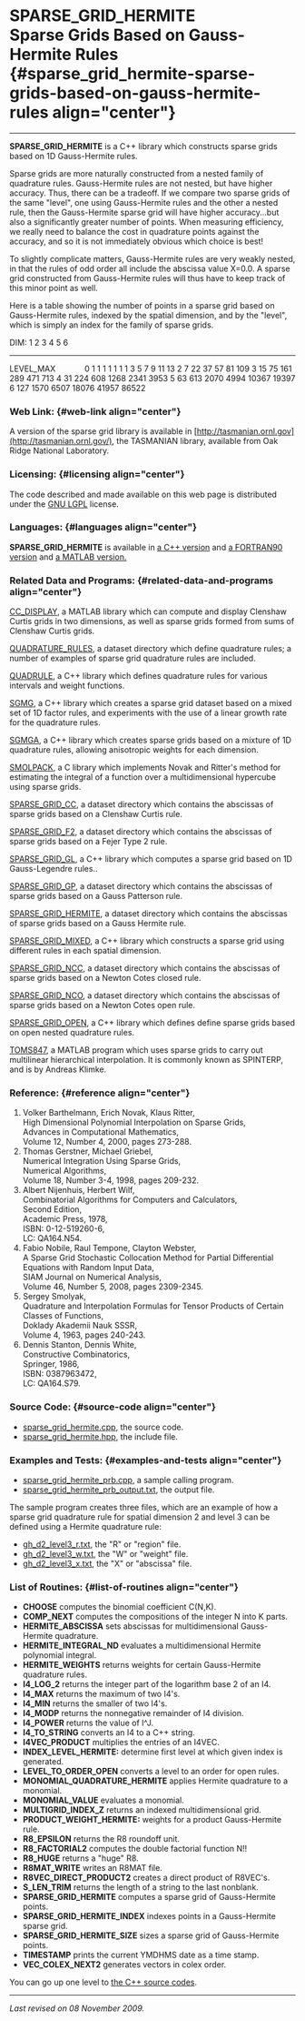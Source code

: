 SPARSE\_GRID\_HERMITE\
Sparse Grids Based on Gauss-Hermite Rules {#sparse_grid_hermite-sparse-grids-based-on-gauss-hermite-rules align="center"}
=========================================

------------------------------------------------------------------------

**SPARSE\_GRID\_HERMITE** is a C++ library which constructs sparse grids
based on 1D Gauss-Hermite rules.

Sparse grids are more naturally constructed from a nested family of
quadrature rules. Gauss-Hermite rules are not nested, but have higher
accuracy. Thus, there can be a tradeoff. If we compare two sparse grids
of the same "level", one using Gauss-Hermite rules and the other a
nested rule, then the Gauss-Hermite sparse grid will have higher
accuracy...but also a significantly greater number of points. When
measuring efficiency, we really need to balance the cost in quadrature
points against the accuracy, and so it is not immediately obvious which
choice is best!

To slightly complicate matters, Gauss-Hermite rules are very weakly
nested, in that the rules of odd order all include the abscissa value
X=0.0. A sparse grid constructed from Gauss-Hermite rules will thus have
to keep track of this minor point as well.

Here is a table showing the number of points in a sparse grid based on
Gauss-Hermite rules, indexed by the spatial dimension, and by the
"level", which is simply an index for the family of sparse grids.

  DIM:         1     2      3      4       5       6
  ------------ ----- ------ ------ ------- ------- -------
  LEVEL\_MAX                                        
  0            1     1      1      1       1       1
  1            3     5      7      9       11      13
  2            7     22     37     57      81      109
  3            15    75     161    289     471     713
  4            31    224    608    1268    2341    3953
  5            63    613    2070   4994    10367   19397
  6            127   1570   6507   18076   41957   86522

### Web Link: {#web-link align="center"}

A version of the sparse grid library is available in
[http://tasmanian.ornl.gov](http://tasmanian.ornl.gov/), the TASMANIAN
library, available from Oak Ridge National Laboratory.

### Licensing: {#licensing align="center"}

The code described and made available on this web page is distributed
under the [GNU LGPL](gnu_lgpl.txt) license.

### Languages: {#languages align="center"}

**SPARSE\_GRID\_HERMITE** is available in [a C++
version](../../master/sparse_grid_hermite/sparse_grid_hermite.md) and
[a FORTRAN90
version](../../f_src/sparse_grid_hermite/sparse_grid_hermite.md) and
[a MATLAB
version.](../../m_src/sparse_grid_hermite/sparse_grid_hermite.md)

### Related Data and Programs: {#related-data-and-programs align="center"}

[CC\_DISPLAY](../../m_src/cc_display/cc_display.md), a MATLAB library
which can compute and display Clenshaw Curtis grids in two dimensions,
as well as sparse grids formed from sums of Clenshaw Curtis grids.

[QUADRATURE\_RULES](../../datasets/quadrature_rules/quadrature_rules.md),
a dataset directory which define quadrature rules; a number of examples
of sparse grid quadrature rules are included.

[QUADRULE](../../master/quadrule/quadrule.md), a C++ library which
defines quadrature rules for various intervals and weight functions.

[SGMG](../../master/sgmg/sgmg.md), a C++ library which creates a
sparse grid dataset based on a mixed set of 1D factor rules, and
experiments with the use of a linear growth rate for the quadrature
rules.

[SGMGA](../../master/sgmga/sgmga.md), a C++ library which creates
sparse grids based on a mixture of 1D quadrature rules, allowing
anisotropic weights for each dimension.

[SMOLPACK](../../c_src/smolpack/smolpack.md), a C library which
implements Novak and Ritter's method for estimating the integral of a
function over a multidimensional hypercube using sparse grids.

[SPARSE\_GRID\_CC](../../datasets/sparse_grid_cc/sparse_grid_cc.md), a
dataset directory which contains the abscissas of sparse grids based on
a Clenshaw Curtis rule.

[SPARSE\_GRID\_F2](../../datasets/sparse_grid_f2/sparse_grid_f2.md), a
dataset directory which contains the abscissas of sparse grids based on
a Fejer Type 2 rule.

[SPARSE\_GRID\_GL](../../master/sparse_grid_gl/sparse_grid_gl.md), a
C++ library which computes a sparse grid based on 1D Gauss-Legendre
rules..

[SPARSE\_GRID\_GP](../../datasets/sparse_grid_gp/sparse_grid_gp.md), a
dataset directory which contains the abscissas of sparse grids based on
a Gauss Patterson rule.

[SPARSE\_GRID\_HERMITE](../../datasets/sparse_grid_hermite/sparse_grid_hermite.md),
a dataset directory which contains the abscissas of sparse grids based
on a Gauss Hermite rule.

[SPARSE\_GRID\_MIXED](../../master/sparse_grid_mixed/sparse_grid_mixed.md),
a C++ library which constructs a sparse grid using different rules in
each spatial dimension.

[SPARSE\_GRID\_NCC](../../datasets/sparse_grid_ncc/sparse_grid_ncc.md),
a dataset directory which contains the abscissas of sparse grids based
on a Newton Cotes closed rule.

[SPARSE\_GRID\_NCO](../../datasets/sparse_grid_nco/sparse_grid_nco.md),
a dataset directory which contains the abscissas of sparse grids based
on a Newton Cotes open rule.

[SPARSE\_GRID\_OPEN](../../master/sparse_grid_open/sparse_grid_open.md),
a C++ library which defines define sparse grids based on open nested
quadrature rules.

[TOMS847](../../m_src/toms847/toms847.md), a MATLAB program which uses
sparse grids to carry out multilinear hierarchical interpolation. It is
commonly known as SPINTERP, and is by Andreas Klimke.

### Reference: {#reference align="center"}

1.  Volker Barthelmann, Erich Novak, Klaus Ritter,\
    High Dimensional Polynomial Interpolation on Sparse Grids,\
    Advances in Computational Mathematics,\
    Volume 12, Number 4, 2000, pages 273-288.
2.  Thomas Gerstner, Michael Griebel,\
    Numerical Integration Using Sparse Grids,\
    Numerical Algorithms,\
    Volume 18, Number 3-4, 1998, pages 209-232.
3.  Albert Nijenhuis, Herbert Wilf,\
    Combinatorial Algorithms for Computers and Calculators,\
    Second Edition,\
    Academic Press, 1978,\
    ISBN: 0-12-519260-6,\
    LC: QA164.N54.
4.  Fabio Nobile, Raul Tempone, Clayton Webster,\
    A Sparse Grid Stochastic Collocation Method for Partial Differential
    Equations with Random Input Data,\
    SIAM Journal on Numerical Analysis,\
    Volume 46, Number 5, 2008, pages 2309-2345.
5.  Sergey Smolyak,\
    Quadrature and Interpolation Formulas for Tensor Products of Certain
    Classes of Functions,\
    Doklady Akademii Nauk SSSR,\
    Volume 4, 1963, pages 240-243.
6.  Dennis Stanton, Dennis White,\
    Constructive Combinatorics,\
    Springer, 1986,\
    ISBN: 0387963472,\
    LC: QA164.S79.

### Source Code: {#source-code align="center"}

-   [sparse\_grid\_hermite.cpp](sparse_grid_hermite.cpp), the source
    code.
-   [sparse\_grid\_hermite.hpp](sparse_grid_hermite.hpp), the include
    file.

### Examples and Tests: {#examples-and-tests align="center"}

-   [sparse\_grid\_hermite\_prb.cpp](sparse_grid_hermite_prb.cpp), a
    sample calling program.
-   [sparse\_grid\_hermite\_prb\_output.txt](sparse_grid_hermite_prb_output.txt),
    the output file.

The sample program creates three files, which are an example of how a
sparse grid quadrature rule for spatial dimension 2 and level 3 can be
defined using a Hermite quadrature rule:

-   [gh\_d2\_level3\_r.txt](../../datasets/sparse_grid_hermite/gh_d2_level3_r.txt),
    the "R" or "region" file.
-   [gh\_d2\_level3\_w.txt](../../datasets/sparse_grid_hermite/gh_d2_level3_w.txt),
    the "W" or "weight" file.
-   [gh\_d2\_level3\_x.txt](../../datasets/sparse_grid_hermite/gh_d2_level3_x.txt),
    the "X" or "abscissa" file.

### List of Routines: {#list-of-routines align="center"}

-   **CHOOSE** computes the binomial coefficient C(N,K).
-   **COMP\_NEXT** computes the compositions of the integer N into K
    parts.
-   **HERMITE\_ABSCISSA** sets abscissas for multidimensional
    Gauss-Hermite quadrature.
-   **HERMITE\_INTEGRAL\_ND** evaluates a multidimensional Hermite
    polynomial integral.
-   **HERMITE\_WEIGHTS** returns weights for certain Gauss-Hermite
    quadrature rules.
-   **I4\_LOG\_2** returns the integer part of the logarithm base 2 of
    an I4.
-   **I4\_MAX** returns the maximum of two I4's.
-   **I4\_MIN** returns the smaller of two I4's.
-   **I4\_MODP** returns the nonnegative remainder of I4 division.
-   **I4\_POWER** returns the value of I\^J.
-   **I4\_TO\_STRING** converts an I4 to a C++ string.
-   **I4VEC\_PRODUCT** multiplies the entries of an I4VEC.
-   **INDEX\_LEVEL\_HERMITE:** determine first level at which given
    index is generated.
-   **LEVEL\_TO\_ORDER\_OPEN** converts a level to an order for open
    rules.
-   **MONOMIAL\_QUADRATURE\_HERMITE** applies Hermite quadrature to a
    monomial.
-   **MONOMIAL\_VALUE** evaluates a monomial.
-   **MULTIGRID\_INDEX\_Z** returns an indexed multidimensional grid.
-   **PRODUCT\_WEIGHT\_HERMITE:** weights for a product Gauss-Hermite
    rule.
-   **R8\_EPSILON** returns the R8 roundoff unit.
-   **R8\_FACTORIAL2** computes the double factorial function N!!
-   **R8\_HUGE** returns a "huge" R8.
-   **R8MAT\_WRITE** writes an R8MAT file.
-   **R8VEC\_DIRECT\_PRODUCT2** creates a direct product of R8VEC's.
-   **S\_LEN\_TRIM** returns the length of a string to the last
    nonblank.
-   **SPARSE\_GRID\_HERMITE** computes a sparse grid of Gauss-Hermite
    points.
-   **SPARSE\_GRID\_HERMITE\_INDEX** indexes points in a Gauss-Hermite
    sparse grid.
-   **SPARSE\_GRID\_HERMITE\_SIZE** sizes a sparse grid of Gauss-Hermite
    points.
-   **TIMESTAMP** prints the current YMDHMS date as a time stamp.
-   **VEC\_COLEX\_NEXT2** generates vectors in colex order.

You can go up one level to [the C++ source codes](../cpp_src.md).

------------------------------------------------------------------------

*Last revised on 08 November 2009.*
